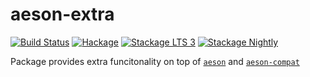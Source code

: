 # aeson-extra

[![Build Status](https://travis-ci.org/phadej/aeson-extra.svg?branch=master)](https://travis-ci.org/phadej/aeson-extra)
[![Hackage](https://img.shields.io/hackage/v/aeson-extra.svg)](http://hackage.haskell.org/package/aeson-extra)
[![Stackage LTS 3](http://stackage.org/package/aeson-extra/badge/lts-3)](http://stackage.org/lts-3/package/aeson-extra)
[![Stackage Nightly](http://stackage.org/package/aeson-extra/badge/nightly)](http://stackage.org/nightly/package/aeson-extra)

Package provides extra funcitonality on top of
[`aeson`](https://hackage.haskell.org/package/aeson) and
[`aeson-compat`](https://hackage.haskell.org/package/aeson-compat)
